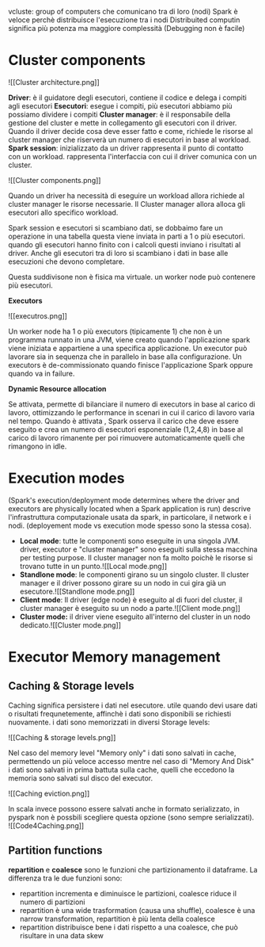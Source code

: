 vcluste: group of computers che comunicano tra di loro (nodi)
Spark è veloce perchè distribuisce l'esecuzione tra i nodi
Distribuited computin significa più potenza ma maggiore complessità (Debugging non è facile)

# Cluster components

![[Cluster architecture.png]]

**Driver**: è il guidatore degli esecutori, contiene il codice e delega i compiti agli esecutori 
**Esecutori**: esegue i compiti, più esecutori abbiamo più possiamo dividere i compiti
**Cluster manager**: è il responsabile della gestione del cluster e mette in collegamento gli esecutori con il driver. Quando il driver decide cosa deve esser fatto e come, richiede le risorse al cluster manager che riserverà un numero di esecutori in base al workload.
**Spark session**: inizializzato da un driver rappresenta il punto di contatto con un workload. rappresenta l'interfaccia con cui il driver comunica con un cluster.

![[Cluster components.png]]

Quando un driver ha necessità di eseguire un workload allora richiede al cluster manager le risorse necessarie. Il Cluster manager allora alloca gli esecutori allo specifico workload. 

Spark session e esecutori si scambiano dati, se dobbaimo fare un operazione in una tabella questa viene inviata in parti a 1 o più esecutori. quando gli esecutori hanno finito con i calcoli questi inviano i risultati al driver. Anche gli esecutori tra di loro si scambiano i dati in base alle esecuzioni che devono completare.

Questa suddivisone non è fisica ma virtuale. un worker node può contenere più esecutori.



**Executors**

![[executros.png]]

Un worker node ha 1 o più executors (tipicamente 1) che non è un programma runnato in una JVM, viene creato quando l'applicazione spark viene iniziata e appartiene a una specifica applicazione. Un executor può lavorare sia in sequenza che in parallelo in base alla configurazione. Un executors è de-commissionato quando finisce l'applicazione Spark oppure quando va in failure.

**Dynamic Resource allocation**

Se attivata, permette di bilanciare il numero di executors in base al carico di lavoro, ottimizzando le performance in scenari in cui il carico di lavoro varia nel tempo.
Quando è attivata , Spark osserva il carico che deve essere eseguito e crea un numero di esecutori esponenziale (1,2,4,8) in base al carico di lavoro rimanente per poi rimuovere automaticamente quelli che rimangono in idle.

# Execution modes

(Spark's execution/deployment mode determines where the driver and executors are physically located when a Spark application is run)
descrive l'infrastruttura computazionale usata da spark, in particolare, il network e i nodi.
(deployement mode vs execution mode spesso sono la stessa cosa).

- **Local mode**: tutte le componenti sono eseguite in una singola JVM. driver, executor e "cluster manager" sono eseguiti sulla stessa macchina per testing purpose. Il cluster manager non fa molto poichè le risorse si trovano tutte in un punto.![[Local mode.png]]
- **Standlone mode**: le componenti girano su un singolo cluster. Il cluster manager e il driver possono girare su un nodo in cui gira già un esecutore.![[Standlone mode.png]]
- **Client mode**: Il driver (edge node) è eseguito al di fuori del cluster, il cluster manager è eseguito su un nodo a parte.![[Client mode.png]]
- **Cluster mode:** il driver viene eseguito all'interno del cluster in un nodo dedicato.![[Cluster mode.png]]

# Executor Memory management

## Caching & Storage levels

Caching significa persistere i dati nel esecutore. utile quando devi usare dati o risultati frequnetemente, affinchè i dati sono disponibili se richiesti nuovamente.
i dati sono memorizzati in diversi Storage levels:

![[Caching & storage levels.png]]

Nel caso del memory level "Memory only" i dati sono salvati in cache, permettendo un più veloce accesso mentre nel caso di "Memory And Disk" i dati sono salvati in prima battuta sulla cache, quelli che eccedono la memoria sono salvati sul disco del executor.

![[Caching eviction.png]]

In scala invece possono essere salvati anche in formato serializzato, in pyspark non è possbili scegliere questa opzione (sono sempre serializzati).
![[Code4Caching.png]]

## Partition functions

**repartition** e **coalesce** sono le funzioni che partizionamento il dataframe.
La differenza tra le due funzioni sono:

- repartition incrementa e diminuisce le partizioni, coalesce riduce il numero di partizioni
- repartition è una wide trasformation (causa una shuffle), coalesce è una narrow transformation, repartition è più lenta della coalesce
- repartition distribuisce bene i dati rispetto a una coalesce, che può risultare in una data skew
